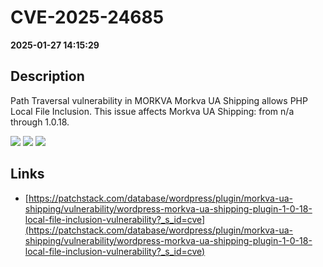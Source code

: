 # CVE-2025-24685

**2025-01-27 14:15:29**

## Description
Path Traversal vulnerability in MORKVA Morkva UA Shipping allows PHP Local File Inclusion. This issue affects Morkva UA Shipping: from n/a through 1.0.18.

![](https://img.shields.io/static/v1?label=Score&message=8.1&color=red)
![](https://img.shields.io/static/v1?label=Severity&message=HIGH&color=red)
![](https://img.shields.io/static/v1?label=CWE&message=Traversal&color=green)

## Links
- [https://patchstack.com/database/wordpress/plugin/morkva-ua-shipping/vulnerability/wordpress-morkva-ua-shipping-plugin-1-0-18-local-file-inclusion-vulnerability?_s_id=cve](https://patchstack.com/database/wordpress/plugin/morkva-ua-shipping/vulnerability/wordpress-morkva-ua-shipping-plugin-1-0-18-local-file-inclusion-vulnerability?_s_id=cve)
